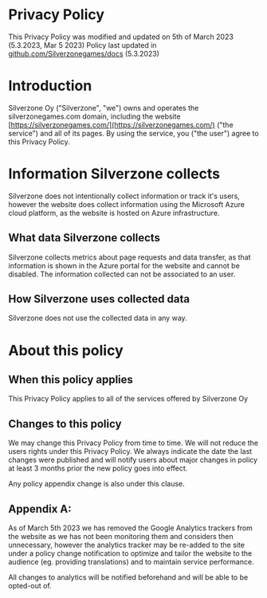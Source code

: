 # Privacy Policy
This Privacy Policy was modified and updated on 5th of March 2023
(5.3.2023, Mar 5 2023)
Policy last updated in [github.com/Silverzonegames/docs](https://github.com/Silverzonegames/docs) (5.3.2023)

# Introduction
Silverzone Oy ("Silverzone", "we") owns and operates the silverzonegames.com domain,
including the website [https://silverzonegames.com/](https://silverzonegames.com/) ("the service") and all of its pages.
By using the service, you ("the user") agree to this Privacy Policy.


# Information Silverzone collects
Silverzone does not intentionally collect information or track it's users, however the website does collect information using the Microsoft Azure cloud platform, as the website is hosted on Azure infrastructure.


## What data Silverzone collects
Silverzone collects metrics about page requests and data transfer, as that information is shown in the Azure portal for the website and cannot be disabled. The information collected can not be associated to an user.


## How Silverzone uses collected data
Silverzone does not use the collected data in any way.

# About this policy

## When this policy applies
This Privacy Policy applies to all of the services offered by Silverzone Oy

## Changes to this policy
We may change this Privacy Policy from time to time. We will not reduce the users rights under
this Privacy Policy. We always indicate the date the last changes were published and will
notify users about major changes in policy at least 3 months prior the new policy goes into
effect.

Any policy appendix change is also under this clause.

## Appendix A:
As of March 5th 2023 we has removed the Google Analytics trackers from the website as we has not been monitoring them and considers then unnecessary, however the analytics tracker may be re-added to the site under a policy change notification to optimize and tailor the website to the audience (eg. providing translations) and to maintain service performance.

All changes to analytics will be notified beforehand and will be able to be opted-out of.

